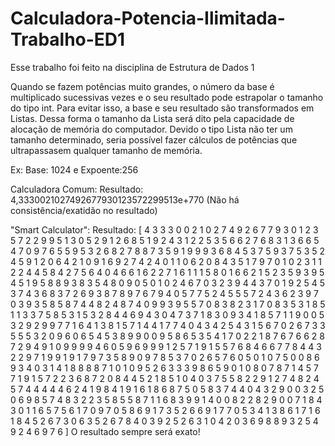 # Calculadora-Potencia-Ilimitada-Trabalho-ED1

Esse trabalho foi feito na disciplina de Estrutura de Dados 1

Quando se fazem potências muito grandes, o número da base é multiplicado sucessivas vezes e
o seu resultado pode estrapolar o tamanho do tipo int.
Para evitar isso, a base e seu resultado são transformados em Listas.
Dessa forma o tamanho da Lista será dito pela capacidade de alocação de memória do computador.
Devido o tipo Lista não ter um tamanho determinado, seria possível fazer cálculos de potências que
ultrapassasem qualquer tamanho de memória.

Ex: Base: 1024 e Expoente:256

Calculadora Comum:
Resultado: 4,3330021027492677930123572299513e+770
(Não há consistência/exatidão no resultado)

"Smart Calculator":
Resultado: [ 4 3 3 3 0 0 2 1 0 2 7 4 9 2 6 7 7 9 3 0 1 2 3 5 7 2 2 9 9 5 1 3 0 5
 2 9 1 2 6 8 5 1 9 2 4 3 1 2 2 5 3 5 6 6 2 7 6 8 3 1 3 6 6 5 4 7 0 9 7 6 5 5 9 5
 3 2 6 8 2 7 8 8 7 3 5 9 1 9 9 9 3 6 8 4 5 3 7 5 9 3 7 5 3 5 2 4 5 9 1 2 0 6 4 2
 1 0 9 1 6 9 2 7 4 2 4 0 1 1 0 6 2 0 8 4 3 5 1 7 9 7 0 1 0 2 3 1 1 2 2 4 4 5 8 4
 2 7 5 6 4 0 4 6 6 1 6 2 2 7 1 6 1 1 1 5 8 0 1 6 6 2 1 5 2 3 5 9 3 9 5 4 5 1 9 5
 8 8 9 3 8 3 5 4 8 0 9 0 5 0 1 0 2 4 6 7 0 3 2 3 9 4 4 3 7 0 1 9 2 5 4 5 3 7 4 3
 6 8 3 7 2 6 9 3 8 7 8 9 7 6 7 9 4 0 5 7 7 5 2 4 5 5 5 7 2 4 3 6 2 3 9 7 0 3 9 3
 5 8 5 8 7 4 4 8 2 4 8 7 4 0 9 9 3 9 5 5 7 0 8 3 8 2 3 1 7 0 8 3 5 3 1 8 5 1 1 3
 3 7 5 8 5 3 1 5 3 2 8 4 4 6 9 4 3 0 4 7 3 7 1 8 3 0 9 3 4 1 8 5 7 1 1 9 0 0 5 3
 2 9 2 9 9 7 7 1 6 4 1 3 8 1 5 7 1 4 4 1 7 7 4 0 4 3 4 2 5 4 3 1 5 6 7 0 2 6 7 3
 3 5 5 5 3 2 0 9 6 0 6 5 4 5 3 8 9 9 0 0 9 5 8 6 5 3 5 4 1 7 0 2 2 1 8 7 6 7 6 6
 2 8 7 2 9 4 9 1 0 9 9 9 9 4 6 0 5 9 6 9 9 9 1 2 5 7 1 9 1 5 5 7 6 8 4 6 6 7 7 8
 4 4 3 2 2 9 7 1 9 9 1 9 1 7 9 7 3 5 8 9 0 9 7 8 5 3 7 0 2 6 5 7 6 0 5 0 1 0 7 5
 0 0 8 6 9 3 4 0 3 1 4 1 8 8 8 8 7 1 0 1 0 9 5 2 6 3 3 3 9 8 6 5 9 0 1 0 8 0 7 8
 7 1 4 5 7 7 1 9 1 5 7 2 2 3 6 8 7 2 0 8 4 4 5 2 1 8 5 1 0 4 0 3 7 5 5 8 2 2 9 1
 2 7 4 8 2 4 5 7 4 4 4 4 4 6 2 4 1 9 8 4 1 9 1 6 1 8 6 8 7 5 0 5 8 3 7 4 4 0 4 3
 2 9 0 0 3 2 5 0 6 9 8 5 7 4 8 3 2 2 3 5 8 5 5 8 7 1 1 6 8 3 9 9 1 4 0 0 8 2 2 8
 2 9 0 0 7 1 8 4 3 0 1 1 6 5 7 5 6 1 7 0 9 7 0 5 8 6 9 1 7 3 5 2 6 6 9 1 7 7 0 5
 3 4 1 3 8 6 1 7 1 6 1 8 4 5 2 6 7 3 0 6 3 5 2 6 7 8 4 0 3 9 2 5 2 6 3 1 0 4 2 0
 3 6 9 8 8 9 3 2 5 4 9 2 4 6 9 7 6 ]
 O resultado sempre será exato!
